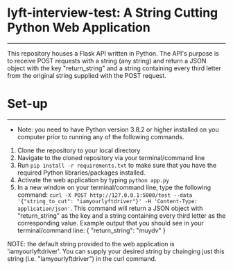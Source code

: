 # lyft-interview-test: A String Cutting Python Web Application
__________________________________________________________________________________________________________________________________________________________
This repository houses a Flask API written in Python. The API's purpose is to receive POST requests with a string (any string) and return a JSON object with the key "return_string" and a string containing every third letter from the original string supplied with the POST request. 


# Set-up
__________________________________________________________________________________________________________________________________________________________

* Note: you need to have Python version 3.8.2 or higher installed on you computer prior to running any of the following commands.

1. Clone the repository to your local directory
2. Navigate to the cloned repository via your terminal/command line 
3. Run `pip install -r requirements.txt` to make sure that you have the required Python libraries/packages installed.
4. Activate the web application by typing `python app.py`
5. In a new window on your terminal/command line, type the following command: `curl -X POST http://127.0.0.1:5000/test --data '{"string_to_cut": "iamyourlyftdriver"}' -H 'Content-Type: application/json'`. This command will return a JSON object with "return_string" as the key and a string containing every third letter as the corresponding value. Example output that you should see in your terminal/command line:
{
  "return_string": "muydv"
}

NOTE: the default string provided to the web application is 'iamyourlyftdriver'. You can supply your desired string by chainging just this string (i.e. "iamyourlyftdriver") in the curl command. 

